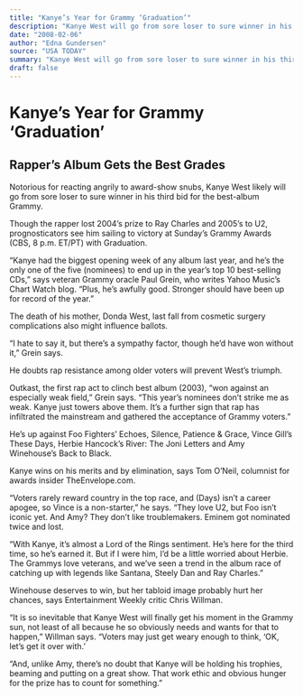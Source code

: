 ```yaml
---
title: "Kanye’s Year for Grammy ‘Graduation’"
description: "Kanye West will go from sore loser to sure winner in his third bid for the best-album Grammy. The rapper lost 2004’s prize to Ray Charles and 2005’s to U2, prognosticators see him sailing to victory a..."
date: "2008-02-06"
author: "Edna Gundersen"
source: "USA TODAY"
summary: "Kanye West will go from sore loser to sure winner in his third bid for the best-album Grammy. The rapper lost 2004’s prize to Ray Charles and 2005’s to U2, prognosticators see him sailing to victory at Sunday’s Grammy Awards (CBS, 8 p.m. ET/PT)"
draft: false
---
```


# Kanye’s Year for Grammy ‘Graduation’

## Rapper’s Album Gets the Best Grades

Notorious for reacting angrily to award-show snubs, Kanye West likely will go from sore loser to sure winner in his third bid for the best-album Grammy.

Though the rapper lost 2004’s prize to Ray Charles and 2005’s to U2, prognosticators see him sailing to victory at Sunday’s Grammy Awards (CBS, 8 p.m. ET/PT) with Graduation.

“Kanye had the biggest opening week of any album last year, and he’s the only one of the five (nominees) to end up in the year’s top 10 best-selling CDs,” says veteran Grammy oracle Paul Grein, who writes Yahoo Music’s Chart Watch blog. “Plus, he’s awfully good. Stronger should have been up for record of the year.”

The death of his mother, Donda West, last fall from cosmetic surgery complications also might influence ballots.

“I hate to say it, but there’s a sympathy factor, though he’d have won without it,” Grein says.

He doubts rap resistance among older voters will prevent West’s triumph.

Outkast, the first rap act to clinch best album (2003), “won against an especially weak field,” Grein says. “This year’s nominees don’t strike me as weak. Kanye just towers above them. It’s a further sign that rap has infiltrated the mainstream and gathered the acceptance of Grammy voters.”

He’s up against Foo Fighters’ Echoes, Silence, Patience & Grace, Vince Gill’s These Days, Herbie Hancock’s River: The Joni Letters and Amy Winehouse’s Back to Black.

Kanye wins on his merits and by elimination, says Tom O’Neil, columnist for awards insider TheEnvelope.com.

“Voters rarely reward country in the top race, and (Days) isn’t a career apogee, so Vince is a non-starter,” he says. “They love U2, but Foo isn’t iconic yet. And Amy? They don’t like troublemakers. Eminem got nominated twice and lost.

“With Kanye, it’s almost a Lord of the Rings sentiment. He’s here for the third time, so he’s earned it. But if I were him, I’d be a little worried about Herbie. The Grammys love veterans, and we’ve seen a trend in the album race of catching up with legends like Santana, Steely Dan and Ray Charles.”

Winehouse deserves to win, but her tabloid image probably hurt her chances, says Entertainment Weekly critic Chris Willman.

“It is so inevitable that Kanye West will finally get his moment in the Grammy sun, not least of all because he so obviously needs and wants for that to happen,” Willman says. “Voters may just get weary enough to think, ‘OK, let’s get it over with.’

“And, unlike Amy, there’s no doubt that Kanye will be holding his trophies, beaming and putting on a great show. That work ethic and obvious hunger for the prize has to count for something.”
